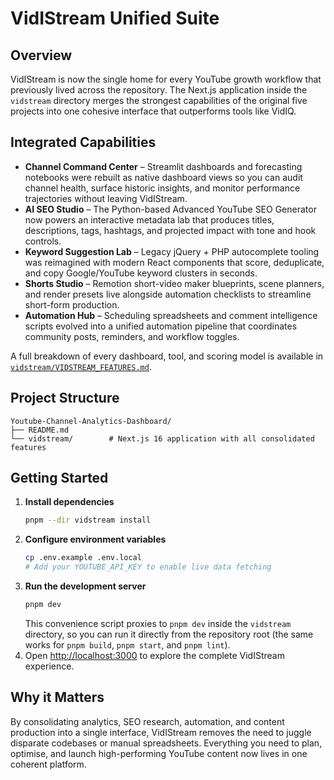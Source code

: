 # VidIStream Unified Suite

## Overview
VidIStream is now the single home for every YouTube growth workflow that previously lived across the repository. The Next.js application inside the `vidstream` directory merges the strongest capabilities of the original five projects into one cohesive interface that outperforms tools like VidIQ.

## Integrated Capabilities
- **Channel Command Center** – Streamlit dashboards and forecasting notebooks were rebuilt as native dashboard views so you can audit channel health, surface historic insights, and monitor performance trajectories without leaving VidIStream.
- **AI SEO Studio** – The Python-based Advanced YouTube SEO Generator now powers an interactive metadata lab that produces titles, descriptions, tags, hashtags, and projected impact with tone and hook controls.
- **Keyword Suggestion Lab** – Legacy jQuery + PHP autocomplete tooling was reimagined with modern React components that score, deduplicate, and copy Google/YouTube keyword clusters in seconds.
- **Shorts Studio** – Remotion short-video maker blueprints, scene planners, and render presets live alongside automation checklists to streamline short-form production.
- **Automation Hub** – Scheduling spreadsheets and comment intelligence scripts evolved into a unified automation pipeline that coordinates community posts, reminders, and workflow toggles.

A full breakdown of every dashboard, tool, and scoring model is available in [`vidstream/VIDSTREAM_FEATURES.md`](vidstream/VIDSTREAM_FEATURES.md).

## Project Structure
```
Youtube-Channel-Analytics-Dashboard/
├── README.md
└── vidstream/        # Next.js 16 application with all consolidated features
```

## Getting Started
1. **Install dependencies**
   ```bash
   pnpm --dir vidstream install
   ```
2. **Configure environment variables**
   ```bash
   cp .env.example .env.local
   # Add your YOUTUBE_API_KEY to enable live data fetching
   ```
3. **Run the development server**
   ```bash
   pnpm dev
   ```
   This convenience script proxies to `pnpm dev` inside the `vidstream` directory, so you can run it directly from the repository root (the same works for `pnpm build`, `pnpm start`, and `pnpm lint`).
4. Open [http://localhost:3000](http://localhost:3000) to explore the complete VidIStream experience.

## Why it Matters
By consolidating analytics, SEO research, automation, and content production into a single interface, VidIStream removes the need to juggle disparate codebases or manual spreadsheets. Everything you need to plan, optimise, and launch high-performing YouTube content now lives in one coherent platform.
